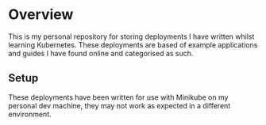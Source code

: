 # Overview

This is my personal repository for storing deployments I have written whilst learning Kubernetes. These deployments are based of example applications and guides I have found online and categorised as such.

## Setup

These deployments have been written for use with Minikube on my personal dev machine, they may not work as expected in a different environment.